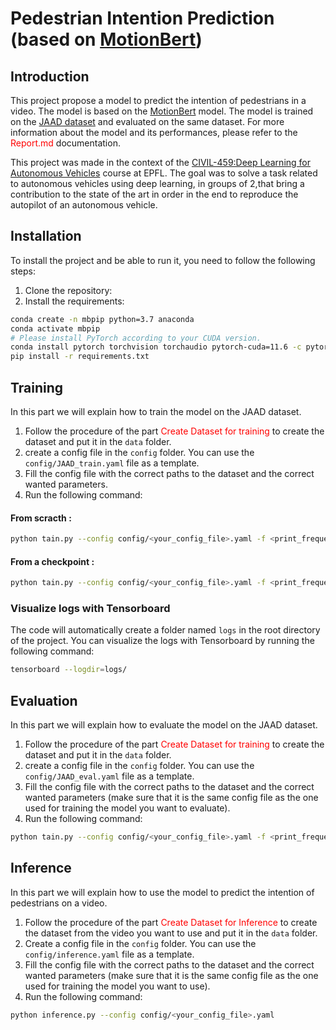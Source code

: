 # Pedestrian Intention Prediction (based on [MotionBert](https://github.com/Walter0807/MotionBERT))

## Introduction

This project propose a model to predict the intention of pedestrians in a video. The model is based on the [MotionBert](https://github.com/Walter0807/MotionBERT) model. The model is trained on the [JAAD dataset](https://data.nvision2.eecs.yorku.ca/JAAD_dataset/) and evaluated on the same dataset. For more information about the model and its performances, please refer to the <span style="color:red">Report.md</span> documentation.

This project was made in the context of the [CIVIL-459:Deep Learning for Autonomous Vehicles](https://edu.epfl.ch/coursebook/en/deep-learning-for-autonomous-vehicles-CIVIL-459) course at EPFL. The goal was to solve a task related to autonomous vehicles using deep learning, in groups of 2,that bring a contribution to the state of the art in order in the end to reproduce the autopilot of an autonomous vehicle.

## Installation

To install the project and be able to run it, you need to follow the following steps:

1. Clone the repository:
2. Install the requirements:

```bash
conda create -n mbpip python=3.7 anaconda
conda activate mbpip
# Please install PyTorch according to your CUDA version.
conda install pytorch torchvision torchaudio pytorch-cuda=11.6 -c pytorch -c nvidia
pip install -r requirements.txt
```

## Training

In this part we will explain how to train the model on the JAAD dataset.

1. Follow the procedure of the part <span style="color:red">Create Dataset for training</span> to create the dataset and put it in the `data` folder.
2. create a config file in the `config` folder. You can use the `config/JAAD_train.yaml` file as a template.
3. Fill the config file with the correct paths to the dataset and the correct wanted parameters.
4. Run the following command:

#### From scracth :
```bash
python tain.py --config config/<your_config_file>.yaml -f <print_frequency>
```
#### From a checkpoint :
```bash
python tain.py --config config/<your_config_file>.yaml -f <print_frequency> -c
```

### Visualize logs with Tensorboard

The code will automatically create a folder named `logs` in the root directory of the project. You can visualize the logs with Tensorboard by running the following command:

```bash
tensorboard --logdir=logs/
```

## Evaluation

In this part we will explain how to evaluate the model on the JAAD dataset.

1. Follow the procedure of the part <span style="color:red">Create Dataset for training</span> to create the dataset and put it in the `data` folder.
2. create a config file in the `config` folder. You can use the `config/JAAD_eval.yaml` file as a template.
3. Fill the config file with the correct paths to the dataset and the correct wanted parameters (make sure that it is the same config file as the one used for training the model you want to evaluate).
4. Run the following command:

```bash
python tain.py --config config/<your_config_file>.yaml -f <print_frequency> -e
```

## Inference

In this part we will explain how to use the model to predict the intention of pedestrians on a video.

1. Follow the procedure of the part <span style="color:red">Create Dataset for Inference</span> to create the dataset from the video you want to use and put it in the `data` folder.
2. Create a config file in the `config` folder. You can use the `config/inference.yaml` file as a template.
3. Fill the config file with the correct paths to the dataset and the correct wanted parameters (make sure that it is the same config file as the one used for training the model you want to use).
4. Run the following command:

```bash
python inference.py --config config/<your_config_file>.yaml
```